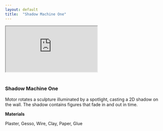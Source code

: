 ```yaml
---
layout: default
title:  "Shadow Machine One"
---
```


<div class="right">
  <div class="row">
  <div class="col-xs-12" style="padding-bottom:20px">
  <!-- 16:9 aspect ratio -->
  <div class="embed-responsive embed-responsive-16by9">
    <iframe class="embed-responsive-item" src="https://www.youtube.com/embed/6qYr_QOENsE"></iframe>
  </div>
</div>
</div>
<h3 align="left">Shadow Machine One</h3>
<p>Motor rotates a sculpture illuminated by a spotlight, casting a 2D shadow on the wall. The shadow contains figures that fade in and out in time.<p>
<b>Materials</b>
<p>Plaster, Gesso, Wire, Clay, Paper, Glue</p>
</div>
